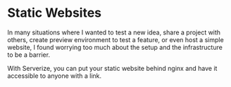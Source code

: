 # Static Websites

In many situations where I wanted to test a new idea, share a project with others, create preview environment to test a feature, or even host a simple website, I found worrying too much about the setup and the infrastructure to be a barrier.

With Serverize, you can put your static website behind nginx and have it accessible to anyone with a link.
